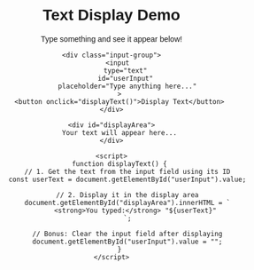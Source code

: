 <!DOCTYPE html>
<html lang="en">
<head>
    <meta charset="UTF-8">
    <meta name="viewport" content="width=device-width, initial-scale=1.0">
    <title>ID Text Display Demo</title>
    <style>
        body {
            font-family: Arial, sans-serif;
            max-width: 600px;
            margin: 50px auto;
            padding: 20px;
            text-align: center;
        }
        #userInput {
            padding: 10px;
            width: 70%;
            font-size: 16px;
            border: 2px solid #ccc;
            border-radius: 5px;
        }
        button {
            padding: 10px 20px;
            background-color: #4285f4;
            color: white;
            border: none;
            border-radius: 5px;
            font-size: 16px;
            cursor: pointer;
            margin-left: 10px;
        }
        button:hover {
            background-color: #3367d6;
        }
        #displayArea {
            margin-top: 30px;
            padding: 20px;
            border: 1px dashed #4285f4;
            border-radius: 5px;
            min-height: 50px;
            font-size: 18px;
        }
        .input-group {
            margin-bottom: 20px;
        }
    </style>
</head>
<body>
    <h1>Text Display Demo</h1>
    <p>Type something and see it appear below!</p>
    
    <div class="input-group">
        <input 
            type="text" 
            id="userInput" 
            placeholder="Type anything here..."
        >
        <button onclick="displayText()">Display Text</button>
    </div>
    
    <div id="displayArea">
        Your text will appear here...
    </div>

    <script>
        function displayText() {
            // 1. Get the text from the input field using its ID
            const userText = document.getElementById("userInput").value;
            
            // 2. Display it in the display area
            document.getElementById("displayArea").innerHTML = `
                <strong>You typed:</strong> "${userText}"
            `;
            
            // Bonus: Clear the input field after displaying
            document.getElementById("userInput").value = "";
        }
    </script>
</body>
</html>
